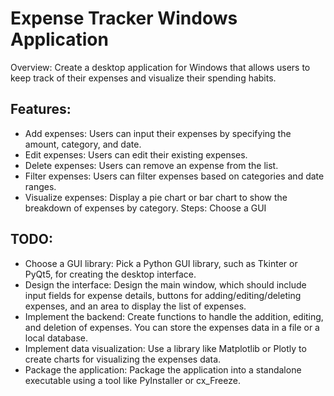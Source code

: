 # Expense Tracker Windows Application 

Overview: 
Create a desktop application for Windows that allows users to keep track
of their expenses and visualize their spending habits. 

## Features: 
- Add expenses: Users can input their expenses by specifying the amount, category, and date.
- Edit expenses: Users can edit their existing expenses. 
- Delete expenses: Users can remove an expense from the list. 
- Filter expenses: Users can filter expenses based on categories and date ranges.
- Visualize expenses: Display a pie chart or bar chart to show the breakdown of expenses by category. Steps: Choose a GUI


## TODO:

- Choose a GUI library: Pick a Python GUI library, such as Tkinter or PyQt5, for creating the desktop interface.
- Design the interface: Design the main window, which should include input fields for expense details, buttons for adding/editing/deleting expenses, and an area to display the list of expenses.
- Implement the backend: Create functions to handle the addition, editing, and deletion of expenses. You can store the expenses data in a file or a local database.
- Implement data visualization: Use a library like Matplotlib or Plotly to create charts for visualizing the expenses data.
- Package the application: Package the application into a standalone executable using a tool like PyInstaller or cx_Freeze.